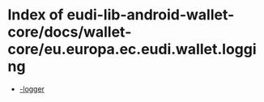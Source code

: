# Index of eudi-lib-android-wallet-core/docs/wallet-core/eu.europa.ec.eudi.wallet.logging

- [-logger](/eudi-lib-android-wallet-core/docs/wallet-core/eu.europa.ec.eudi.wallet.logging/-logger/)